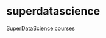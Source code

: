# superdatascience
[SuperDataScience courses](https://www.superdatascience.com/courses/machine-learning)
